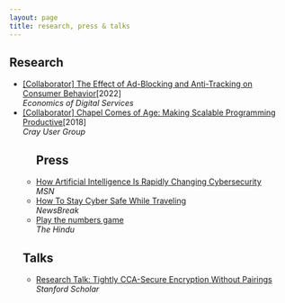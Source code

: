 ```yaml
---
layout: page
title: research, press & talks
---
```


<h2>Research</h2>
<ul>
  <li><a href="https://www.law.upenn.edu/live/files/11653-the-effect-of-ad-blocking-and-anti-tracking-on" target="_blank">[Collaborator] The Effect of Ad-Blocking and Anti-Tracking on Consumer Behavior</a>[2022]<br><em>Economics of Digital Services</em></li>
  <li><a href="https://chapel-lang.org/publications/cug2018-chapel.pdf" target="_blank">[Collaborator] Chapel Comes of Age: Making Scalable Programming Productive</a>[2018]<br><em>Cray User Group</em></li>
<ul>

<h2>Press</h2>
  <li><a href="https://www.msn.com/en-us/news/technology/how-artificial-intelligence-is-rapidly-changing-cybersecurity-according-to-project-security-engineer-sarthak-munshi/ar-AA1t4AkI" target="_blank">How Artificial Intelligence Is Rapidly Changing Cybersecurity</a><br><em>MSN</em></li>
  <li><a href="https://www.newsbreak.com/news/3621862378760-how-to-stay-cyber-safe-while-traveling-according-to-tech-expert-sarthak-munshi" target="_blank">How To Stay Cyber Safe While Traveling</a><br><em>NewsBreak</em></li>
  <li><a href="https://www.thehindu.com/features/kids/play-the-numbers-game/article2888602.ece" target="_blank">Play the numbers game</a><br><em>The Hindu</em></li>
</ul>

<h2>Talks</h2>
<ul>
  <li><a href="https://www.youtube.com/watch?v=8gZSfT4y44w" target="_blank">Research Talk: Tightly CCA-Secure Encryption Without Pairings </a><br><em>Stanford Scholar</em></li>
</ul>
